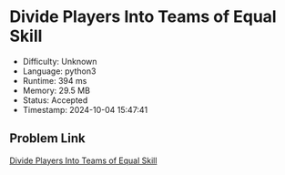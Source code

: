 # Divide Players Into Teams of Equal Skill

- Difficulty: Unknown
- Language: python3
- Runtime: 394 ms
- Memory: 29.5 MB
- Status: Accepted
- Timestamp: 2024-10-04 15:47:41

## Problem Link
[Divide Players Into Teams of Equal Skill](https://leetcode.com/problems/divide-players-into-teams-of-equal-skill)

